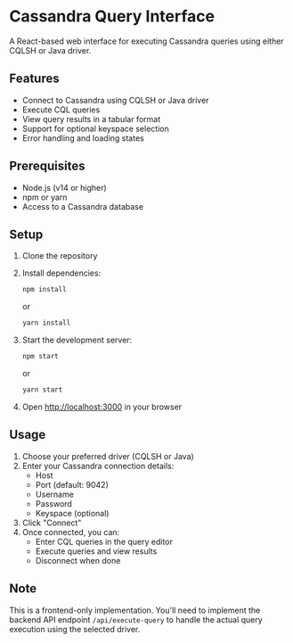 # Cassandra Query Interface

A React-based web interface for executing Cassandra queries using either CQLSH or Java driver.

## Features

- Connect to Cassandra using CQLSH or Java driver
- Execute CQL queries
- View query results in a tabular format
- Support for optional keyspace selection
- Error handling and loading states

## Prerequisites

- Node.js (v14 or higher)
- npm or yarn
- Access to a Cassandra database

## Setup

1. Clone the repository
2. Install dependencies:
   ```bash
   npm install
   ```
   or
   ```bash
   yarn install
   ```

3. Start the development server:
   ```bash
   npm start
   ```
   or
   ```bash
   yarn start
   ```

4. Open [http://localhost:3000](http://localhost:3000) in your browser

## Usage

1. Choose your preferred driver (CQLSH or Java)
2. Enter your Cassandra connection details:
   - Host
   - Port (default: 9042)
   - Username
   - Password
   - Keyspace (optional)
3. Click "Connect"
4. Once connected, you can:
   - Enter CQL queries in the query editor
   - Execute queries and view results
   - Disconnect when done

## Note

This is a frontend-only implementation. You'll need to implement the backend API endpoint `/api/execute-query` to handle the actual query execution using the selected driver. 
